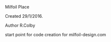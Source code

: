 Milfoil Place

Created 29/1/2016.

Author R.Colby

start point for code creation for milfoil-design.com

